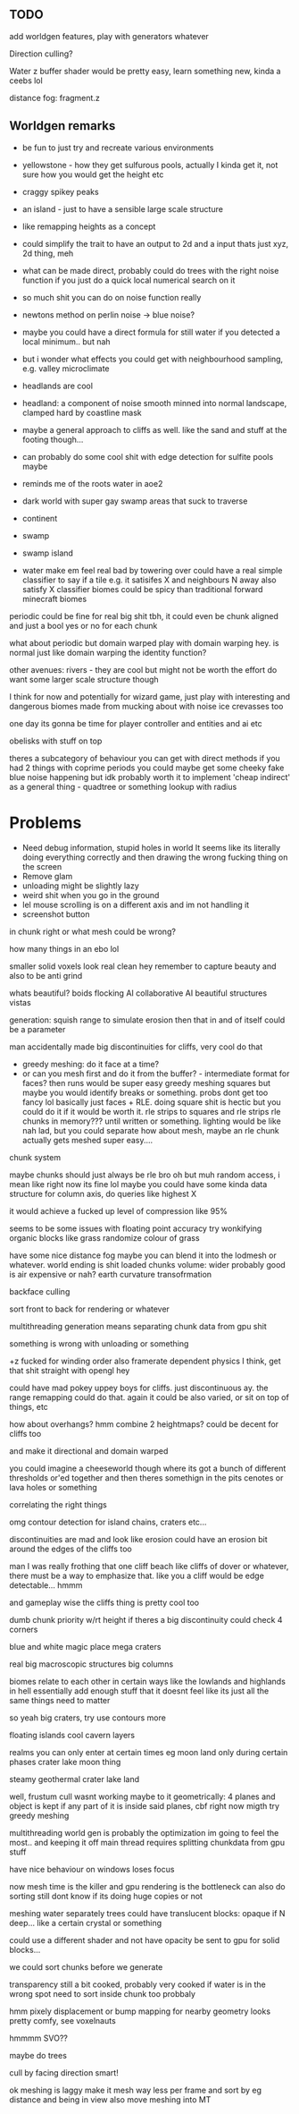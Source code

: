 TODO
-------

add worldgen features, play with generators whatever

Direction culling?

Water z buffer shader would be pretty easy, learn something new, kinda a ceebs lol

distance fog: fragment.z


Worldgen remarks
----------------
* be fun to just try and recreate various environments
 * yellowstone - how they get sulfurous pools, actually I kinda get it, not sure how you would get the height etc
 * craggy spikey peaks
 * an island - just to have a sensible large scale structure

* like remapping heights as a concept
* could simplify the trait to have an output to 2d and a input thats just xyz, 2d thing, meh

* what can be made direct, probably could do trees with the right noise function if you  just do a quick local numerical search on it
* so much shit you can do on noise function really
* newtons method on perlin noise -> blue noise?
* maybe you could have a direct formula for still water if you detected a local minimum.. but nah
* but i wonder what effects you could get with neighbourhood sampling, e.g. valley microclimate

* headlands are cool
* headland: a component of noise smooth minned into normal landscape, clamped hard by coastline mask
 * maybe a general approach to cliffs as well. like the sand and stuff at the footing though...

* can probably do some cool shit with edge detection for sulfite pools maybe
 * reminds me of the roots water in aoe2

* dark world with super gay swamp areas that suck to traverse
 * continent
 * swamp
 * swamp island
 * water
 make em feel real bad by towering over
could have a real simple classifier to say if a tile e.g. it satisifes X and neighbours N away also satisfy X
classifier biomes could be spicy than traditional forward minecraft biomes


periodic could be fine for real big shit tbh, it could even be chunk aligned and just a bool yes or no for each chunk

what about periodic but domain warped
play with domain warping hey. is normal just like domain warping the identity function?

other avenues: rivers - they are cool but might not be worth the effort
do want some larger scale structure though

I think for now and potentially for wizard game, just play with interesting and dangerous biomes made from mucking about with noise
ice crevasses too

one day its gonna be time for player controller and entities and ai etc

obelisks with stuff on top

theres a subcategory of behaviour you can get with direct methods
if you had 2 things with coprime periods you could maybe get some cheeky fake blue noise happening but idk
probably worth it to implement 'cheap indirect' as a general thing - quadtree or something lookup with radius

# Problems
* Need debug information, stupid holes in world
    It seems like its literally doing everything correctly and then drawing the wrong fucking thing on the screen
* Remove glam
* unloading might be slightly lazy
* weird shit when you go in the ground
* lel mouse scrolling is on a different axis and im not handling it
* screenshot button

in chunk right or what
mesh could be wrong?

how many things in an ebo lol


smaller solid voxels look real clean hey
remember to capture beauty and also to be anti grind

whats beautiful? boids flocking AI
collaborative AI
beautiful structures
vistas



generation: squish range to simulate erosion
then that in and of itself could be a parameter

man accidentally made big discontinuities for cliffs, very cool
do that

* greedy meshing: do it face at a time?
* or can you mesh first and do it from the buffer? - intermediate format for faces? then runs would be super easy
greedy meshing squares but maybe you would identify breaks or something. probs dont get too fancy lol
basically just faces + RLE. doing square shit is hectic but you could do it if it would be worth it. rle strips to squares and rle strips
rle chunks in memory??? until written or something. lighting would be like nah lad, but you could separate
how about mesh, maybe an rle chunk actually gets meshed super easy....

chunk system 

maybe chunks should just always be rle bro
oh but muh random access, i mean like right now its fine lol
maybe you could have some kinda data structure for column axis, do queries like highest X

it would achieve a fucked up level of compression like 95%


seems to be some issues with floating point accuracy
try wonkifying organic blocks like grass
randomize colour of grass

have some nice distance fog
maybe you can blend it into the lodmesh or whatever. world ending is shit
loaded chunks volume: wider probably good
is air expensive or nah?
earth curvature transofrmation

backface culling


sort front to back for rendering or whatever

multithreading generation means separating chunk data from gpu shit

something is wrong with unloading or something

+z fucked for winding order
also framerate dependent physics I think, get that shit straight with opengl hey

could have mad pokey uppey boys for cliffs. just discontinuous ay. the range remapping could do that. again it could be also varied, or sit on top of things, etc

how about overhangs? hmm
combine 2 heightmaps? could be decent for cliffs too

and make it directional and domain warped

you could imagine a cheeseworld though where its got a bunch of different thresholds or'ed together and then theres somethign in the pits
cenotes or lava holes or something

correlating the right things

omg contour detection for island chains, craters etc...

discontinuities are mad and look like erosion
could have an erosion bit around the edges of the cliffs too

man I was really frothing that one cliff beach like cliffs of dover or whatever, there must be a way to emphasize that. like you a cliff would be edge detectable... hmmm

and gameplay wise the cliffs thing is pretty cool too

dumb chunk priority w/rt height if theres a big discontinuity
could check 4 corners

blue and white magic place mega craters

real big macroscopic structures
big columns


biomes relate to each other in certain ways like the lowlands and highlands in hell
essentially add enough stuff that it doesnt feel like its just all the same
things need to matter

so yeah big craters, try use contours more

floating islands
cool cavern layers

realms you can only enter at certain times eg moon land only during certain phases
crater lake moon thing

steamy geothermal crater lake land


well, frustum cull wasnt working
maybe to it geometrically: 4 planes and object is kept if any part of it is inside said planes, cbf right now migth try greedy meshing

multithreading world gen is probably the optimization im going to feel the most.. and keeping it off main thread
requires splitting chunkdata from gpu stuff

have nice behaviour on windows loses focus

now mesh time is the killer and gpu rendering is the bottleneck
can also do sorting
still dont know if its doing huge copies or not

meshing water separately
trees
could have translucent blocks: opaque if N deep... like a certain crystal or something

could use a different shader and not have opacity be sent to gpu for solid blocks...

we could sort chunks before we generate

transparency still a bit cooked, probably very cooked if water is in the wrong spot
need to sort inside chunk too probbaly

hmm pixely displacement or bump mapping for nearby geometry looks pretty comfy, see voxelnauts


hmmmm SVO??

maybe do trees


cull by facing direction smart!


ok meshing is laggy
make it mesh way less per frame and sort by eg distance and being in view
also move meshing into MT